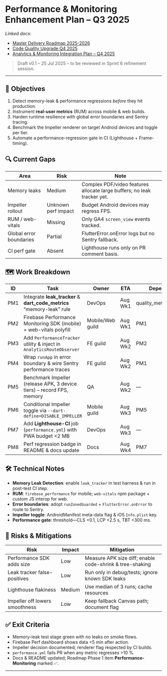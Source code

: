 # Performance & Monitoring Enhancement Plan – Q3 2025

_Linked docs_:
* [Master Delivery Roadmap 2025-2026](../MASTER_DELIVERY_ROADMAP_2025-2026.md)
* [Code Quality Upgrade Q4 2025](CODE_QUALITY_UPGRADE_Q4_2025.md)
* [Analytics & Monitoring Integration Plan – Q4 2025](../architecture/ANALYTICS_MONITORING_Q4_2025.md)

> Draft v0.1 – 25 Jul 2025 – to be reviewed in Sprint 6 refinement session.

---

## 🎯 Objectives
1. Detect memory-leak & performance regressions _before_ they hit production.
2. Instrument **real-user metrics** (RUM) across mobile & web builds.
3. Harden runtime resilience with global error boundaries and Sentry tracing.
4. Benchmark the Impeller renderer on target Android devices and toggle per tier.
5. Automate a performance-regression gate in CI (Lighthouse + Frame-timing).

## 🔍 Current Gaps
| Area | Risk | Note |
|------|------|------|
| Memory leaks | Medium | Complex PDF/video features allocate large buffers; no leak tracker yet. |
| Impeller rollout | Unknown perf impact | Budget Android devices may regress FPS. |
| RUM / web-vitals | Missing | Only GA4 `screen_view` events tracked. |
| Global error boundaries | Partial | FlutterError.onError logs but no Sentry fallback. |
| CI perf gate | Absent | Lighthouse runs only on PR comment basis. |

## 🗺️ Work Breakdown
| ID | Task | Owner | ETA | Depends |
|----|------|-------|-----|---------|
| PM1 | Integrate **leak_tracker** & **dart_code_metrics** “memory-leak” rule | DevOps | Aug Wk1 | quality_metrics_pilot |
| PM2 | Firebase Performance Monitoring SDK (mobile) + web-vitals polyfill | Mobile/Web guild | Aug Wk1 | PM1 |
| PM3 | Add `PerformanceTracker` utility & inject in `AnalyticsRouteObserver` | FE guild | Aug Wk2 | PM2 |
| PM4 | Wrap `runApp` in error boundary & wire Sentry performance traces | FE guild | Aug Wk2 | PM1 |
| PM5 | Benchmark Impeller (release APK, 3 device tiers) – record FPS, memory | QA | Aug Wk2 | — |
| PM6 | Conditional Impeller toggle via `--dart-define=DISABLE_IMPELLER` | Mobile guild | Aug Wk3 | PM5 |
| PM7 | Add **Lighthouse-CI** job (`performance.yml`) with PWA budget <2 MB | DevOps | Aug Wk3 | — |
| PM8 | Perf regression badge in README & docs update | Docs | Aug Wk4 | PM7 |

## 🛠  Technical Notes
* **Memory Leak Detection**: enable `leak_tracker` in test harness & run in post-test CI step.
* **RUM**: `firebase_performance` for mobile; `web-vitals` npm package + custom JS interop for web.
* **Error boundaries**: adopt `runZonedGuarded` + `FlutterError.onError` to route to Sentry.
* **Impeller toggle**: AndroidManifest meta-data flag & iOS `Info.plist` key.
* **Performance gate**: threshold—CLS <0.1, LCP <2.5 s, TBT <300 ms.

## 🚨 Risks & Mitigations
| Risk | Impact | Mitigation |
|------|--------|-----------|
| Performance SDK adds size | Low | Measure APK size diff; enable code-shrink & tree-shaking |
| Leak tracker false-positives | Low | Run only in debug/tests; ignore known SDK leaks |
| Lighthouse flakiness | Medium | Use median of 3 runs; cache resources |
| Impeller off lowers smoothness | Low | Keep fallback Canvas path; document flag |

## ✅ Exit Criteria
* Memory-leak test stage green with no leaks on smoke flows.
* Firebase Perf dashboard shows data <5 min after action.
* Impeller decision documented; renderer flag respected by CI builds.
* `performance.yml` fails PR when any metric regresses >10 %.
* Docs & README updated; Roadmap Phase 1 item **Performance-Monitoring** marked ✅.

---
